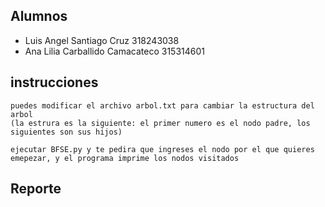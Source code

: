 ## Alumnos
- Luis Angel Santiago Cruz 318243038
- Ana Lilia Carballido Camacateco 315314601

## instrucciones 
    puedes modificar el archivo arbol.txt para cambiar la estructura del arbol
    (la estrura es la siguiente: el primer numero es el nodo padre, los siguientes son sus hijos)

    ejecutar BFSE.py y te pedira que ingreses el nodo por el que quieres emepezar, y el programa imprime los nodos visitados 
    
## Reporte 
